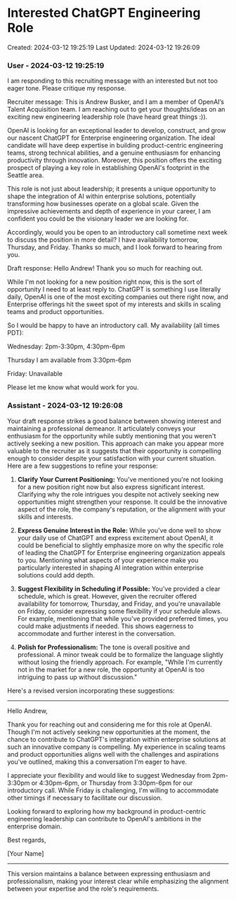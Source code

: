 # Interested ChatGPT Engineering Role

Created: 2024-03-12 19:25:19
Last Updated: 2024-03-12 19:26:09

### User - 2024-03-12 19:25:19

I am responding to this recruiting message with an interested but not too eager tone. Please critique my response.

Recruiter message:
This is Andrew Busker, and I am a member of OpenAI’s Talent Acquisition team. I am reaching out to get your thoughts/ideas on an exciting new engineering leadership role (have heard great things :)).

OpenAI is looking for an exceptional leader to develop, construct, and grow our nascent ChatGPT for Enterprise engineering organization. The ideal candidate will have deep expertise in building product-centric engineering teams, strong technical abilities, and a genuine enthusiasm for enhancing productivity through innovation. Moreover, this position offers the exciting prospect of playing a key role in establishing OpenAI's footprint in the Seattle area.

This role is not just about leadership; it presents a unique opportunity to shape the integration of AI within enterprise solutions, potentially transforming how businesses operate on a global scale. Given the impressive achievements and depth of experience in your career, I am confident you could be the visionary leader we are looking for.

Accordingly, would you be open to an introductory call sometime next week to discuss the position in more detail? I have availability tomorrow, Thursday, and Friday. Thanks so much, and I look forward to hearing from you.

Draft response: 
Hello Andrew! Thank you so much for reaching out. 



While I'm not looking for a new position right now, this is the sort of opportunity I need to at least reply to. ChatGPT is something I use literally daily, OpenAI is one of the most exciting companies out there right now, and Enterprise offerings hit the sweet spot of my interests and skills in scaling teams and product opportunities.



So I would be happy to have an introductory call. My availability (all times PDT):

Wednesday: 2pm-3:30pm, 4:30pm-6pm

Thursday I am available from 3:30pm-6pm

Friday: Unavailable 



Please let me know what would work for you.

### Assistant - 2024-03-12 19:26:08

Your draft response strikes a good balance between showing interest and maintaining a professional demeanor. It articulately conveys your enthusiasm for the opportunity while subtly mentioning that you weren't actively seeking a new position. This approach can make you appear more valuable to the recruiter as it suggests that their opportunity is compelling enough to consider despite your satisfaction with your current situation. Here are a few suggestions to refine your response:

1. **Clarify Your Current Positioning:** You've mentioned you're not looking for a new position right now but also express significant interest. Clarifying why the role intrigues you despite not actively seeking new opportunities might strengthen your response. It could be the innovative aspect of the role, the company's reputation, or the alignment with your skills and interests.

2. **Express Genuine Interest in the Role:** While you've done well to show your daily use of ChatGPT and express excitement about OpenAI, it could be beneficial to slightly emphasize more on why the specific role of leading the ChatGPT for Enterprise engineering organization appeals to you. Mentioning what aspects of your experience make you particularly interested in shaping AI integration within enterprise solutions could add depth.

3. **Suggest Flexibility in Scheduling if Possible:** You've provided a clear schedule, which is great. However, given the recruiter offered availability for tomorrow, Thursday, and Friday, and you're unavailable on Friday, consider expressing some flexibility if your schedule allows. For example, mentioning that while you've provided preferred times, you could make adjustments if needed. This shows eagerness to accommodate and further interest in the conversation.

4. **Polish for Professionalism:** The tone is overall positive and professional. A minor tweak could be to formalize the language slightly without losing the friendly approach. For example, "While I'm currently not in the market for a new role, the opportunity at OpenAI is too intriguing to pass up without discussion."

Here's a revised version incorporating these suggestions:

---

Hello Andrew,

Thank you for reaching out and considering me for this role at OpenAI. Though I'm not actively seeking new opportunities at the moment, the chance to contribute to ChatGPT's integration within enterprise solutions at such an innovative company is compelling. My experience in scaling teams and product opportunities aligns well with the challenges and aspirations you've outlined, making this a conversation I'm eager to have.

I appreciate your flexibility and would like to suggest Wednesday from 2pm-3:30pm or 4:30pm-6pm, or Thursday from 3:30pm-6pm for our introductory call. While Friday is challenging, I'm willing to accommodate other timings if necessary to facilitate our discussion.

Looking forward to exploring how my background in product-centric engineering leadership can contribute to OpenAI's ambitions in the enterprise domain.

Best regards,

[Your Name]

---

This version maintains a balance between expressing enthusiasm and professionalism, making your interest clear while emphasizing the alignment between your expertise and the role's requirements.

